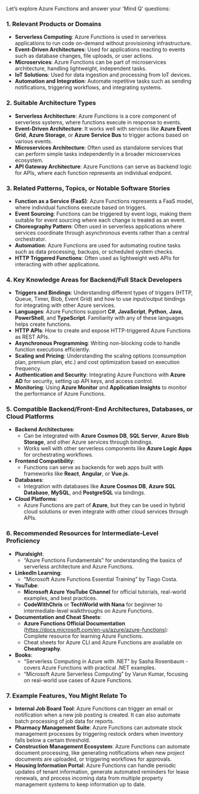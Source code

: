 Let’s explore Azure Functions and answer your 'Mind Q' questions:

### 1. **Relevant Products or Domains**
   - **Serverless Computing**: Azure Functions is used in serverless applications to run code on-demand without provisioning infrastructure.
   - **Event-Driven Architectures**: Used for applications reacting to events such as database changes, file uploads, or user actions.
   - **Microservices**: Azure Functions can be part of microservices architecture, handling lightweight, independent tasks.
   - **IoT Solutions**: Used for data ingestion and processing from IoT devices.
   - **Automation and Integration**: Automate repetitive tasks such as sending notifications, triggering workflows, and integrating systems.

### 2. **Suitable Architecture Types**
   - **Serverless Architecture**: Azure Functions is a core component of serverless systems, where functions execute in response to events.
   - **Event-Driven Architecture**: It works well with services like **Azure Event Grid**, **Azure Storage**, or **Azure Service Bus** to trigger actions based on various events.
   - **Microservices Architecture**: Often used as standalone services that can perform simple tasks independently in a broader microservices ecosystem.
   - **API Gateway Architecture**: Azure Functions can serve as backend logic for APIs, where each function represents an individual endpoint.

### 3. **Related Patterns, Topics, or Notable Software Stories**
   - **Function as a Service (FaaS)**: Azure Functions represents a FaaS model, where individual functions execute based on triggers.
   - **Event Sourcing**: Functions can be triggered by event logs, making them suitable for event sourcing where each change is treated as an event.
   - **Choreography Pattern**: Often used in serverless applications where services coordinate through asynchronous events rather than a central orchestrator.
   - **Automation**: Azure Functions are used for automating routine tasks such as data processing, backups, or scheduled system checks.
   - **HTTP Triggered Functions**: Often used as lightweight web APIs for interacting with other applications.

### 4. **Key Knowledge Areas for Backend/Full Stack Developers**
   - **Triggers and Bindings**: Understanding different types of triggers (HTTP, Queue, Timer, Blob, Event Grid) and how to use input/output bindings for integrating with other Azure services.
   - **Languages**: Azure Functions support **C#**, **JavaScript**, **Python**, **Java**, **PowerShell**, and **TypeScript**. Familiarity with any of these languages helps create functions.
   - **HTTP APIs**: How to create and expose HTTP-triggered Azure Functions as REST APIs.
   - **Asynchronous Programming**: Writing non-blocking code to handle function executions efficiently.
   - **Scaling and Pricing**: Understanding the scaling options (consumption plan, premium plan, etc.) and cost optimization based on execution frequency.
   - **Authentication and Security**: Integrating Azure Functions with **Azure AD** for security, setting up API keys, and access control.
   - **Monitoring**: Using **Azure Monitor** and **Application Insights** to monitor the performance of Azure Functions.

### 5. **Compatible Backend/Front-End Architectures, Databases, or Cloud Platforms**
   - **Backend Architectures**:
     - Can be integrated with **Azure Cosmos DB**, **SQL Server**, **Azure Blob Storage**, and other Azure services through bindings.
     - Works well with other serverless components like **Azure Logic Apps** for orchestrating workflows.
   - **Frontend Compatibility**:
     - Functions can serve as backends for web apps built with frameworks like **React**, **Angular**, or **Vue.js**.
   - **Databases**:
     - Integration with databases like **Azure Cosmos DB**, **Azure SQL Database**, **MySQL**, and **PostgreSQL** via bindings.
   - **Cloud Platforms**:
     - Azure Functions are part of **Azure**, but they can be used in hybrid cloud solutions or even integrate with other cloud services through APIs.

### 6. **Recommended Resources for Intermediate-Level Proficiency**
   - **Pluralsight**:
     - “Azure Functions Fundamentals” for understanding the basics of serverless architecture and Azure Functions.
   - **LinkedIn Learning**:
     - “Microsoft Azure Functions Essential Training” by Tiago Costa.
   - **YouTube**:
     - **Microsoft Azure YouTube Channel** for official tutorials, real-world examples, and best practices.
     - **CodeWithChris** or **TechWorld with Nana** for beginner to intermediate-level walkthroughs on Azure Functions.
   - **Documentation and Cheat Sheets**:
     - **Azure Functions Official Documentation** (https://docs.microsoft.com/en-us/azure/azure-functions): Complete resource for learning Azure Functions.
     - Cheat sheets for Azure CLI and Azure Functions are available on **Cheatography**.
   - **Books**:
     - “Serverless Computing in Azure with .NET” by Sasha Rosenbaum - covers Azure Functions with practical .NET examples.
     - “Microsoft Azure Serverless Computing” by Varun Kumar, focusing on real-world use cases of Azure Functions.

### 7. **Example Features, You Might Relate To**
   - **Internal Job Board Tool**: Azure Functions can trigger an email or notification when a new job posting is created. It can also automate batch processing of job data for reports.
   - **Pharmacy Management Suite**: Azure Functions can automate stock management processes by triggering restock orders when inventory falls below a certain threshold.
   - **Construction Management Ecosystem**: Azure Functions can automate document processing, like generating notifications when new project documents are uploaded, or triggering workflows for approvals.
   - **Housing Information Portal**: Azure Functions can handle periodic updates of tenant information, generate automated reminders for lease renewals, and process incoming data from multiple property management systems to keep information up to date.